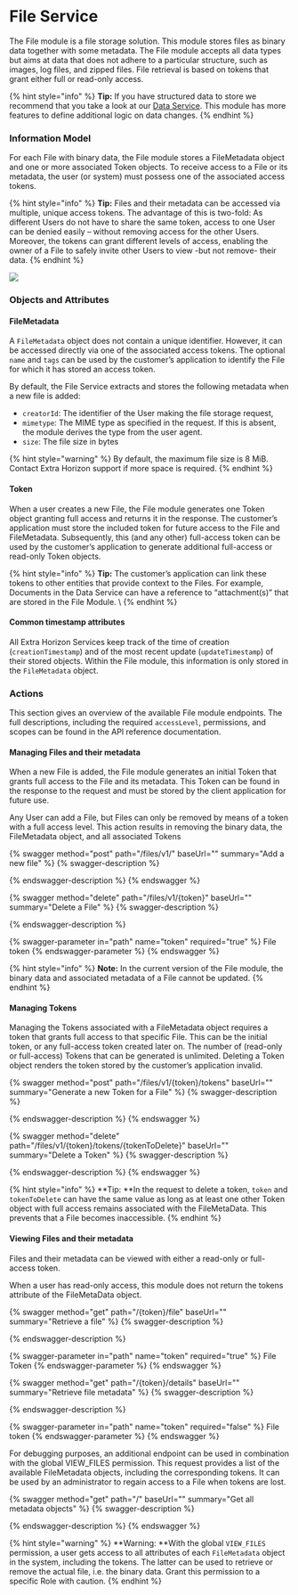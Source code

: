 # File Service

The File module is a file storage solution. This module stores files as binary data together with some metadata. The File module accepts all data types but aims at data that does not adhere to a particular structure, such as images, log files, and zipped files. File retrieval is based on tokens that grant either full or read-only access.

{% hint style="info" %}
**Tip:** If you have structured data to store we recommend that you take a look at our [Data Service](data-service/). This module has more features to define additional logic on data changes.
{% endhint %}

### Information Model

For each File with binary data, the File module stores a FileMetadata object and one or more associated Token objects. To receive access to a File or its metadata, the user (or system) must possess one of the associated access tokens.

{% hint style="info" %}
**Tip:** Files and their metadata can be accessed via multiple, unique access tokens. The advantage of this is two-fold: As different Users do not have to share the same token, access to one User can be denied easily – without removing access for the other Users. Moreover, the tokens can grant different levels of access, enabling the owner of a File to safely invite other Users to view -but not remove- their data.
{% endhint %}

![](https://lh5.googleusercontent.com/DUFATZ5w5ColZ84RIH6uSgSDhCmWoNVwJJ4dxiWc3xg4rCtID7gvMduietkzLgRn8FmT\_5wtbbD4Gi9O240lTxqm37k2BFdt9It2bLnFMNzBzBRYTfKNdlfnoqtpLSLPdjv8rp8=s0)

### Objects and Attributes

#### FileMetadata

A `FileMetadata` object does not contain a unique identifier. However, it can be accessed directly via one of the associated access tokens. The optional `name` and `tags` can be used by the customer’s application to identify the File for which it has stored an access token.

By default, the File Service extracts and stores the following metadata when a new file is added:

* `creatorId`: The identifier of the User making the file storage request,
* `mimetype`: The MIME type as specified in the request. If this is absent, the module derives the type from the user agent.
* `size`: The file size in bytes

{% hint style="warning" %}
By default, the maximum file size is 8 MiB. Contact Extra Horizon support if more space is required.
{% endhint %}

#### Token

When a user creates a new File, the File module generates one Token object granting full access and returns it in the response. The customer’s application must store the included token for future access to the File and FileMetadata. Subsequently, this (and any other) full-access token can be used by the customer’s application to generate additional full-access or read-only Token objects.

{% hint style="info" %}
**Tip:** The customer’s application can link these tokens to other entities that provide context to the Files. For example, Documents in the Data Service can have a reference to “attachment(s)” that are stored in the File Module. \\
{% endhint %}

#### Common timestamp attributes

All Extra Horizon Services keep track of the time of creation (`creationTimestamp`) and of the most recent update (`updateTimestamp`) of their stored objects. Within the File module, this information is only stored in the `FileMetadata` object.

### Actions

This section gives an overview of the available File module endpoints. The full descriptions, including the required `accessLevel`, permissions, and scopes can be found in the API reference documentation.

#### Managing Files and their metadata

When a new File is added, the File module generates an initial Token that grants full access to the File and its metadata. This Token can be found in the response to the request and must be stored by the client application for future use.

Any User can add a File, but Files can only be removed by means of a token with a full access level. This action results in removing the binary data, the FileMetadata object, and all associated Tokens

{% swagger method="post" path="/files/v1/" baseUrl="" summary="Add a new file" %}
{% swagger-description %}

{% endswagger-description %}
{% endswagger %}

{% swagger method="delete" path="/files/v1/{token}" baseUrl="" summary="Delete a File" %}
{% swagger-description %}

{% endswagger-description %}

{% swagger-parameter in="path" name="token" required="true" %}
File token
{% endswagger-parameter %}
{% endswagger %}

{% hint style="info" %}
**Note:** In the current version of the File module, the binary data and associated metadata of a File cannot be updated.
{% endhint %}

#### Managing Tokens

Managing the Tokens associated with a FileMetadata object requires a token that grants full access to that specific File. This can be the initial token, or any full-access token created later on. The number of (read-only or full-access) Tokens that can be generated is unlimited. Deleting a Token object renders the token stored by the customer’s application invalid.

{% swagger method="post" path="/files/v1/{token}/tokens" baseUrl="" summary="Generate a new Token for a File" %}
{% swagger-description %}

{% endswagger-description %}
{% endswagger %}

{% swagger method="delete" path="/files/v1/{token}/tokens/{tokenToDelete}" baseUrl="" summary="Delete a Token" %}
{% swagger-description %}

{% endswagger-description %}
{% endswagger %}

{% hint style="info" %}
\*\*Tip: \*\*In the request to delete a token, `token` and `tokenToDelete` can have the same value as long as at least one other Token object with full access remains associated with the FileMetaData. This prevents that a File becomes inaccessible.
{% endhint %}

#### Viewing Files and their metadata

Files and their metadata can be viewed with either a read-only or full-access token.

When a user has read-only access, this module does not return the tokens attribute of the FileMetaData object.

{% swagger method="get" path="/{token}/file" baseUrl="" summary="Retrieve a file" %}
{% swagger-description %}

{% endswagger-description %}

{% swagger-parameter in="path" name="token" required="true" %}
File Token
{% endswagger-parameter %}
{% endswagger %}

{% swagger method="get" path="/{token}/details" baseUrl="" summary="Retrieve file metadata" %}
{% swagger-description %}

{% endswagger-description %}

{% swagger-parameter in="path" name="token" required="false" %}
File token
{% endswagger-parameter %}
{% endswagger %}

For debugging purposes, an additional endpoint can be used in combination with the global VIEW\_FILES permission. This request provides a list of the available FileMetadata objects, including the corresponding tokens. It can be used by an administrator to regain access to a File when tokens are lost.

{% swagger method="get" path="/" baseUrl="" summary="Get all metadata objects" %}
{% swagger-description %}

{% endswagger-description %}
{% endswagger %}

{% hint style="warning" %}
\*\*Warning: \*\*With the global `VIEW_FILES` permission, a user gets access to all attributes of each `FileMetadata` object in the system, including the tokens. The latter can be used to retrieve or remove the actual file, i.e. the binary data. Grant this permission to a specific Role with caution.
{% endhint %}
